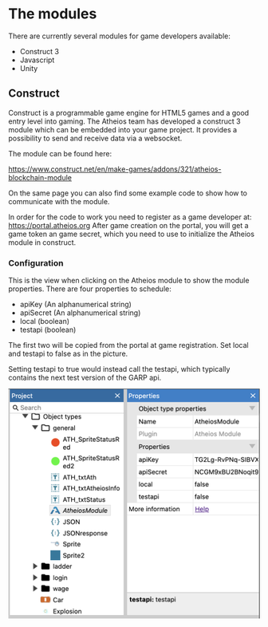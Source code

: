# The modules
There are currently several modules for game developers available:

* Construct 3
* Javascript
* Unity

## Construct
Construct is a programmable game engine for HTML5 games and a good entry level into 
gaming. The Atheios team has developed a construct 3 module which can be embedded
into your game project. It provides a possibility to send and receive data via a websocket.

The module can be found here:

https://www.construct.net/en/make-games/addons/321/atheios-blockchain-module

On the same page you can also find some example code to show how to communicate with the module.

In order for the code to work you need to register as a game developer at:
https://portal.atheios.org
After game creation on the portal, you will get a game token an game secret, which you need to use to initialize the Atheios module in construct.

### Configuration
This is the view when clicking on the Atheios module to show the module properties.
There are four properties to schedule:

* apiKey (An alphanumerical string)
* apiSecret (An alphanumerical string)
* local (boolean)
* testapi (boolean)

The first two will be copied from the portal at game registration.
Set local and testapi to false as in the picture.

Setting testapi to true would instead call the testapi, which typically contains the next 
test version of the GARP api.










  

![Atheios Logo](img/construct3/atheios_module.png "The Atheios logo")  

